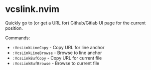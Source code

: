 # vcslink.nvim
Quickly go to (or get a URL for) Github/Gitlab UI page for the current position.

Commands:
- `:VcsLinkLineCopy` - Copy URL for line anchor
- `:VcsLinkLineBrowse` - Browse to line anchor
- `:VcsLinkBufCopy` - Copy URL for current file
- `:VcsLinkBufBrowse` - Browse to current file
